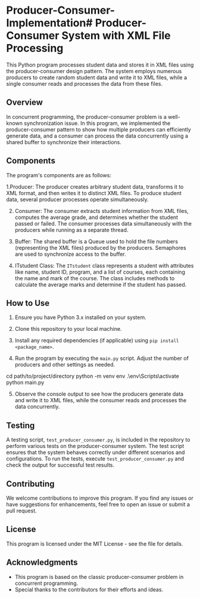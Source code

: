 # Producer-Consumer-Implementation# Producer-Consumer System with XML File Processing

This Python program processes student data and stores it in XML files using the producer-consumer design pattern. The system employs numerous producers to create random student data and write it to XML files, while a single consumer reads and processes the data from these files.

## Overview

In concurrent programming, the producer-consumer problem is a well-known synchronization issue. In this program, we implemented the producer-consumer pattern to show how multiple producers can efficiently generate data, and a consumer can process the data concurrently using a shared buffer to synchronize their interactions.

## Components

The program's components are as follows:

1.Producer: The producer creates arbitrary student data, transforms it to XML format, and then writes it to distinct XML files. To produce student data, several producer processes operate simultaneously.

2. Consumer: The consumer extracts student information from XML files, computes the average grade, and determines whether the student passed or failed. The consumer processes data simultaneously with the producers while running as a separate thread.

3. Buffer: The shared buffer is a Queue used to hold the file numbers (representing the XML files) produced by the producers. Semaphores are used to synchronize access to the buffer.

4. ITstudent Class: The `ITstudent` class represents a student with attributes like name, student ID, program, and a list of courses, each containing the name and mark of the course. The class includes methods to calculate the average marks and determine if the student has passed.

## How to Use

1. Ensure you have Python 3.x installed on your system.

2. Clone this repository to your local machine.

3. Install any required dependencies (if applicable) using `pip install <package_name>`.

4. Run the program by executing the `main.py` script. Adjust the number of producers and other settings as needed.

cd path/to/project/directory
python -m venv env
.\env\Scripts\activate
python main.py

5. Observe the console output to see how the producers generate data and write it to XML files, while the consumer reads and processes the data concurrently.

## Testing

A testing script, `test_producer_consumer.py`, is included in the repository to perform various tests on the producer-consumer system. The test script ensures that the system behaves correctly under different scenarios and configurations. To run the tests, execute `test_producer_consumer.py` and check the output for successful test results.

## Contributing

We welcome contributions to improve this program. If you find any issues or have suggestions for enhancements, feel free to open an issue or submit a pull request.

## License

This program is licensed under the MIT License - see the file for details.

## Acknowledgments

- This program is based on the classic producer-consumer problem in concurrent programming.
- Special thanks to the contributors for their efforts and ideas.



